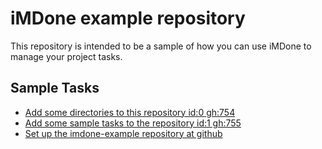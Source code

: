 iMDone example repository
====
This repository is intended to be a sample of how you can use iMDone to manage your project tasks.

Sample Tasks
----
- [Add some directories to this repository id:0 gh:754](#TODO:)
- [Add some sample tasks to the repository id:1 gh:755](#TODO:)
- [Set up the imdone-example repository at github](#DONE:0)
